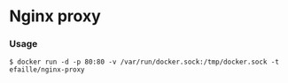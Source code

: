 # Nginx proxy

### Usage
```
$ docker run -d -p 80:80 -v /var/run/docker.sock:/tmp/docker.sock -t efaille/nginx-proxy
```
